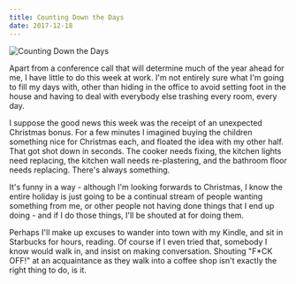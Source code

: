 ```yaml
---
title: Counting Down the Days
date: 2017-12-18
---
```


![Counting Down the Days](https://source.unsplash.com/-m88z7ily-w/1600x900)

Apart from a conference call that will determine much of the year ahead for me, I have little to do this week at work. I'm not entirely sure what I'm going to fill my days with, other than hiding in the office to avoid setting foot in the house and having to deal with everybody else trashing every room, every day.

I suppose the good news this week was the receipt of an unexpected Christmas bonus. For a few minutes I imagined buying the children something nice for Christmas each, and floated the idea with my other half. That got shot down in seconds. The cooker needs fixing, the kitchen lights need replacing, the kitchen wall needs re-plastering, and the bathroom floor needs replacing. There's always something.

It's funny in a way - although I'm looking forwards to Christmas, I know the entire holiday is just going to be a continual stream of people wanting something from me, or other people not having done things that I end up doing - and if I do those things, I'll be shouted at for doing them.

Perhaps I'll make up excuses to wander into town with my Kindle, and sit in Starbucks for hours, reading. Of course if I even tried that, somebody I know would walk in, and insist on making conversation. Shouting "F*CK OFF!" at an acquaintance as they walk into a coffee shop isn't exactly the right thing to do, is it.
